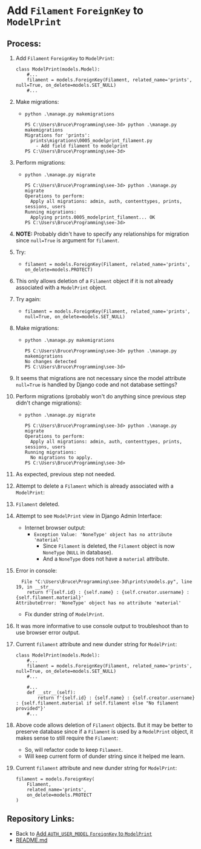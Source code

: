 # Add `Filament` `ForeignKey` to `ModelPrint`

## Process:

1. Add `Filament` `ForeignKey` to `ModelPrint`:
    ```
    class ModelPrint(models.Model):
        #...
        filament = models.ForeignKey(Filament, related_name='prints', null=True, on_delete=models.SET_NULL)
        #...
    ```

1. Make migrations:
    * `python .\manage.py makemigrations`
        ```
        PS C:\Users\Bruce\Programming\see-3d> python .\manage.py makemigrations
        Migrations for 'prints':
          prints\migrations\0005_modelprint_filament.py
            - Add field filament to modelprint
        PS C:\Users\Bruce\Programming\see-3d>
        ```

1. Perform migrations:
    * `python .\manage.py migrate`
        ```
        PS C:\Users\Bruce\Programming\see-3d> python .\manage.py migrate
        Operations to perform:
          Apply all migrations: admin, auth, contenttypes, prints, sessions, users
        Running migrations:
          Applying prints.0005_modelprint_filament... OK
        PS C:\Users\Bruce\Programming\see-3d>
        ```

1. **NOTE:** Probably didn't have to specify any relationships for migration since `null=True` is argument for `filament`.

1. Try:
    * `filament = models.ForeignKey(Filament, related_name='prints', on_delete=models.PROTECT)`

1. This only allows deletion of a `Filament` object if it is not already associated with a `ModelPrint` object.

1. Try again:
    * `filament = models.ForeignKey(Filament, related_name='prints', null=True, on_delete=models.SET_NULL)`

1. Make migrations:
    * `python .\manage.py makemigrations`
        ```
        PS C:\Users\Bruce\Programming\see-3d> python .\manage.py makemigrations
        No changes detected
        PS C:\Users\Bruce\Programming\see-3d>
        ```

1. It seems that migrations are not necessary since the model attribute `null=True` is handled by Django code and not database settings?

1. Perform migrations (probably won't do anything since previous step didn't change migrations):
    * `python .\manage.py migrate`
        ```
        PS C:\Users\Bruce\Programming\see-3d> python .\manage.py migrate
        Operations to perform:
          Apply all migrations: admin, auth, contenttypes, prints, sessions, users
        Running migrations:
          No migrations to apply.
        PS C:\Users\Bruce\Programming\see-3d>
        ```

1. As expected, previous step not needed.

1. Attempt to delete a `Filament` which is already associated with a `ModelPrint`:

1. `Filament` deleted.

1. Attempt to see `ModelPrint` view in Django Admin Interface:
    * Internet browser output:
        * `Exception Value:	'NoneType' object has no attribute 'material'`
            * Since `Filament` is deleted, the `Filament` object is now `NoneType` (`NULL` in database).
            * And a `NoneType` does not have a `material` attribute.

1. Error in console:
    ```
      File "C:\Users\Bruce\Programming\see-3d\prints\models.py", line 19, in __str__
        return f'{self.id} : {self.name} : {self.creator.username} : {self.filament.material}'
    AttributeError: 'NoneType' object has no attribute 'material'
    ```
    * Fix dunder string of `ModelPrint`.

1. It was more informative to use console output to troubleshoot than to use browser error output.


1. Current `filament` attribute and new dunder string for `ModelPrint`:
    ```
    class ModelPrint(models.Model):
        #...
        filament = models.ForeignKey(Filament, related_name='prints', null=True, on_delete=models.SET_NULL)
        #...

        #...
        def __str__(self):
            return f'{self.id} : {self.name} : {self.creator.username} : {self.filament.material if self.filament else "No filament provided"}'
        #...
    ```

1. Above code allows deletion of `Filament` objects. But it may be better to preserve database since if a `Filament` is used by a `ModelPrint` object, it makes sense to still require the `Filament`:
    * So, will refactor code to keep `Filament`.
    * Will keep current form of dunder string since it helped me learn.

1. Current `filament` attribute and new dunder string for `ModelPrint`:
    ```
    filament = models.ForeignKey(
        Filament,
        related_name='prints',
        on_delete=models.PROTECT
    )
    ```



## Repository Links:
* Back to [Add `AUTH_USER_MODEL` `ForeignKey` to `ModelPrint`](./03_add_user_foreign_key_to_model_print.md)
* [README.md](../README.md)